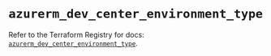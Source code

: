 # `azurerm_dev_center_environment_type`

Refer to the Terraform Registry for docs: [`azurerm_dev_center_environment_type`](https://registry.terraform.io/providers/hashicorp/azurerm/4.38.0/docs/resources/dev_center_environment_type).

